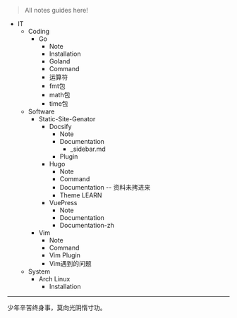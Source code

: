 <style>
a{text-decoration:none}
a:hover{text-decoration:none}
</style>

> All notes guides here!

<!-- sidebar最多只能显示5级 -->

<!-- for vimwiki
= Docsify Config =
+ Config
  - [index.html](./index.html)
  - [_coverpage.md](./_coverpage.md)
  - [_sidebar.md](./_sidebar.md)
  - [_navbar.md](./_navbar.md)
  - [README.md](README.md)
  - [about](./about.md)
-->

+ [IT](/IT/README.md)
  - [Coding](/IT/Coding/README.md)
    * [Go](/IT/Coding/Go/README.md)
      + [Note](/IT/Coding/Go/Go-Note.md)
      + [Installation](/IT/Coding/Go/Go-Installation.md)
      + [Goland](/IT/Coding/Go/Goland.md)
      + [Command](/IT/Coding/Go/Go-Command.md)
      + [运算符](/IT/Coding/Go/Go-运算符.md)
      + [fmt包](/IT/Coding/Go/Package-fmt.md)
      + [math包](/IT/Coding/Go/Package-math.md)
      + [time包](/IT/Coding/Go/Package-time.md)
  - [Software](/IT/Software/README.md)
    * [Static-Site-Genator](/IT/Software/Static-Site-Genator/README.md)
      + [Docsify](/IT/Software/Static-Site-Genator/Docsify/README.md)
        - [Note](/IT/Software/Static-Site-Genator/Docsify/Docsify-Note.md)
        - [Documentation](/IT/Software/Static-Site-Genator/Docsify/Documentation/README.md)
          * [_sidebar.md](/IT/Software/Static-Site-Genator/Docsify/Documentation/_sidebar.md)
        - [Plugin](/IT/Software/Static-Site-Genator/Docsify/Docsify-Plugin.md)
      + [Hugo](/IT/Software/Static-Site-Genator/Hugo/README.md)
        - [Note](/IT/Software/Static-Site-Genator/Hugo/Hugo-Note.md)
        - [Command](/IT/Software/Static-Site-Genator/Hugo/Hugo-Command.md)
        - [Documentation](/IT/Software/Static-Site-Genator/Hugo/Hugo-Documentation/README.md) -- 资料未拷进来
        - [Theme LEARN](/IT/Software/Static-Site-Genator/Hugo/hugo-theme-learn/_index.md)
      + [VuePress](/IT/Software/Static-Site-Genator/VuePress/README.md)
        - [Note](/IT/Software/Static-Site-Genator/VuePress/VuePress-Note.md)
        - [Documentation](/IT/Software/Static-Site-Genator/VuePress/Documentation)
        - [Documentation-zh](/IT/Software/Static-Site-Genator/VuePress/Documentation/zh)
    * [Vim](/IT/Software/Vim/README.md)
      + [Note](./IT/Software/Vim/Vim-Note.md)
      + [Command](./IT/Software/Vim/Vim-Command.md)
      + [Vim Plugin](./IT/Software/Vim/Vim-Plugin.md)
      + [Vim遇到的问题](./IT/Software/Vim/Vim遇到的问题.md)
  - [System](/IT/System/README.md)
    * [Arch Linux](/IT/System/Arch-Linux/README.md)
      + [Installation](/IT/System/Arch-Linux/Arch-Installation.md)

<!-- for vimwiki
+ Book
  - [_sidebar](./Book/_sidebar.md)
  - [README](./Book/README.md)
  - I-Literature
    * [福尔摩斯探案集](./Book/I-Literature/福尔摩斯探案集.md)
  - 未归类
    * [Nonviolent-Communication-3rd](./Book/Nonviolent-Communication-3rd.md)
-->

---

少年辛苦终身事，莫向光阴惰寸功。

<a href="#/./Book/">　</a>
